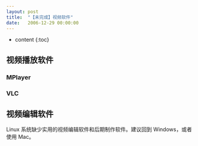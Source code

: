 ```yaml
---
layout: post
title:  "【未完成】视频软件"
date:   2006-12-29 00:00:00
---
```

* content
{:toc}

## 视频播放软件

### MPlayer

### VLC

## 视频编辑软件

Linux 系统缺少实用的视频编辑软件和后期制作软件。建议回到 Windows，或者使用 Mac。
